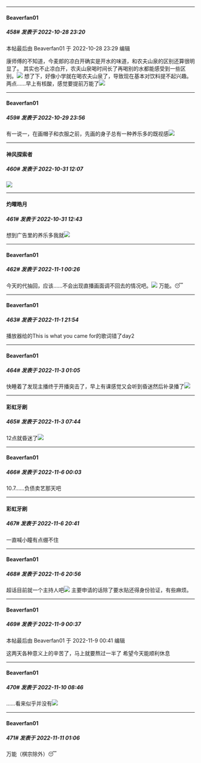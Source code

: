 

*****

####  Beaverfan01  
##### 458#       发表于 2022-10-28 23:20

 本帖最后由 Beaverfan01 于 2022-10-28 23:29 编辑 

康师傅的不知道，今麦郎的凉白开确实是开水的味道，和农夫山泉的区别还算很明显了。
其实也不止凉白开，农夫山泉喝时间长了再喝别的水都能感受到一些区别。<img src="https://static.saraba1st.com/image/smiley/face2017/012.png" referrerpolicy="no-referrer">
想了下，好像小学就在喝农夫山泉了，导致现在基本对饮料提不起兴趣。
两点……早上有核酸，感觉要提前万能了<img src="https://static.saraba1st.com/image/smiley/face2017/012.png" referrerpolicy="no-referrer">



*****

####  Beaverfan01  
##### 459#       发表于 2022-10-29 23:56

有一说一，在画帽子和衣服之前，先画的身子总有一种养乐多的既视感<img src="https://static.saraba1st.com/image/smiley/face2017/068.png" referrerpolicy="no-referrer">



*****

####  神风探索者  
##### 460#       发表于 2022-10-31 12:07

<img src="https://static.saraba1st.com/image/smiley/face2017/086.png" referrerpolicy="no-referrer">



*****

####  灼曜皓月  
##### 461#       发表于 2022-10-31 12:43

想到广告里的养乐多我就<img src="https://static.saraba1st.com/image/smiley/face2017/077.png" referrerpolicy="no-referrer">



*****

####  Beaverfan01  
##### 462#       发表于 2022-11-1 00:26

今天的代抽回，应该……不会出现直播画面调不回去的情况吧。<img src="https://static.saraba1st.com/image/smiley/face2017/012.png" referrerpolicy="no-referrer">
万能。😴



*****

####  Beaverfan01  
##### 463#       发表于 2022-11-1 21:54

播放器给的This is what you came for的歌词错了day2



*****

####  Beaverfan01  
##### 464#       发表于 2022-11-3 01:05

快睡着了发现主播终于开播突击了，早上有课感觉又会听到昏迷然后补录播了<img src="https://static.saraba1st.com/image/smiley/face2017/012.png" referrerpolicy="no-referrer">



*****

####  彩虹牙刷  
##### 465#       发表于 2022-11-3 07:44

12点就昏迷了<img src="https://static.saraba1st.com/image/smiley/face2017/009.gif" referrerpolicy="no-referrer">



*****

####  Beaverfan01  
##### 466#       发表于 2022-11-6 00:03

10.7……负债卖艺那天吧



*****

####  彩虹牙刷  
##### 467#       发表于 2022-11-6 20:41

一直喊小瞳有点绷不住



*****

####  Beaverfan01  
##### 468#       发表于 2022-11-6 20:56

超话目前就一个主持人吧<img src="https://static.saraba1st.com/image/smiley/face2017/035.png" referrerpolicy="no-referrer">
主要申请的话除了要水贴还得身份验证，有些麻烦。



*****

####  Beaverfan01  
##### 469#       发表于 2022-11-9 00:37

 本帖最后由 Beaverfan01 于 2022-11-9 00:41 编辑 

这两天各种意义上的辛苦了，马上就要熬过一半了
希望今天能顺利休息



*****

####  Beaverfan01  
##### 470#       发表于 2022-11-10 08:46

……看来似乎并没有<img src="https://static.saraba1st.com/image/smiley/face2017/137.gif" referrerpolicy="no-referrer">



*****

####  Beaverfan01  
##### 471#       发表于 2022-11-11 01:06

万能（棋宗除外）😴

